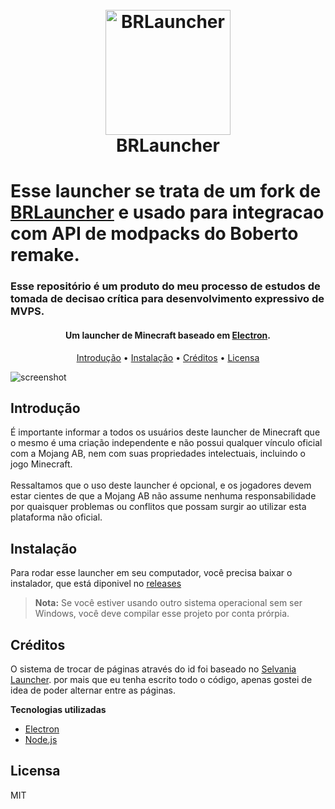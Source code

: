 
<h1 align="center">
  <br>
  <img src="./.github/images/icon.png" alt="BRLauncher" width="200">
  <br>
  BRLauncher
  <br>
</h1>

# Esse launcher se trata de um fork de [BRLauncher](https://github.com/VOTRON157/BRLauncher) e usado para integracao com API de modpacks do Boberto remake.

### Esse repositório é um produto do meu processo de estudos de tomada de decisao crítica para desenvolvimento expressivo de MVPS.

<h4 align="center">Um launcher de Minecraft baseado em <a href="https://www.electronjs.org/" target="_blank">Electron</a>.</h4>

<p align="center">
  <a href="#introdução">Introdução</a> •
  <a href="#instalação">Instalação</a> •
  <a href="#créditos">Créditos</a> •
  <a href="#licensa">Licensa</a>
</p>

![screenshot](./.github/images/brlauncher1.png)

## Introdução

É importante informar a todos os usuários deste launcher de Minecraft que o mesmo é uma criação independente e não possui qualquer vínculo oficial com a Mojang AB, nem com suas propriedades intelectuais, incluindo o jogo Minecraft.<br><br>Ressaltamos que o uso deste launcher é opcional, e os jogadores devem estar cientes de que a Mojang AB não assume nenhuma responsabilidade por quaisquer problemas ou conflitos que possam surgir ao utilizar esta plataforma não oficial.

## Instalação

Para rodar esse launcher em seu computador, você precisa baixar o instalador, que está diponivel no [releases](https://github.com/VOTRON157/BRLauncher/releases)

> **Nota:**
> Se você estiver usando outro sistema operacional sem ser Windows, você deve compilar esse projeto por conta prórpia.

## Créditos

O sistema de trocar de páginas através do id foi baseado no [Selvania Launcher](https://github.com/luuxis/Selvania-Launcher). por mais que eu tenha escrito todo o código, apenas gostei de idea de poder alternar entre as páginas.

**Tecnologias utilizadas**

- [Electron](https://www.electronjs.org/)
- [Node.js](https://nodejs.org/)

## Licensa

MIT
